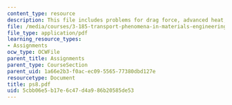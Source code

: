 ```yaml
---
content_type: resource
description: This file includes problems for drag force, advanced heat, and mass transfer.
file: /media/courses/3-185-transport-phenomena-in-materials-engineering-fall-2003/5cbb06e5b17e6c47d4a986b20585de53_ps8.pdf
file_type: application/pdf
learning_resource_types:
- Assignments
ocw_type: OCWFile
parent_title: Assignments
parent_type: CourseSection
parent_uid: 1a66e2b3-f0ac-ec09-5565-77380dbd127e
resourcetype: Document
title: ps8.pdf
uid: 5cbb06e5-b17e-6c47-d4a9-86b20585de53
---
```

